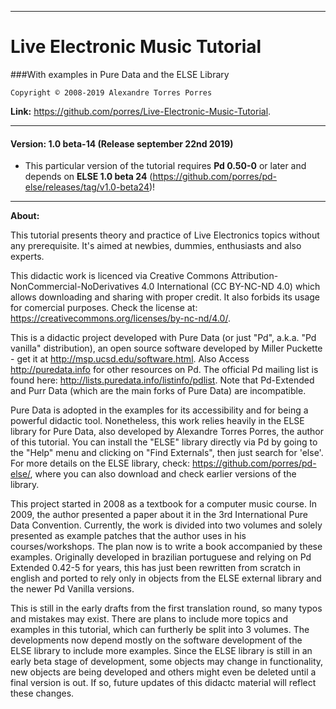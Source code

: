 --------------------------------------------------------------------------

# Live Electronic Music Tutorial

###With examples in Pure Data and the ELSE Library


	Copyright © 2008-2019 Alexandre Torres Porres


**Link:** <https://github.com/porres/Live-Electronic-Music-Tutorial>.

--------------------------------------------------------------------------

#### Version: 1.0 beta-14 (Release september 22nd 2019)

 - This particular version of the tutorial requires **Pd 0.50-0** or later and depends on **ELSE 1.0 beta 24** (https://github.com/porres/pd-else/releases/tag/v1.0-beta24)!



--------------------------------------------------------------------------

**About:**

This tutorial presents theory and practice of Live Electronics topics without any prerequisite. It's aimed at newbies, dummies, enthusiasts and also experts. 

This didactic work is licenced via Creative Commons Attribution-NonCommercial-NoDerivatives 4.0 International (CC BY-NC-ND 4.0) which allows downloading and sharing with proper credit. It also forbids its usage for comercial purposes. Check the license at: <https://creativecommons.org/licenses/by-nc-nd/4.0/>.


   This is a didactic project developed with Pure Data (or just "Pd", a.k.a. "Pd vanilla" distribution), an open source software developed by Miller Puckette - get it at <http://msp.ucsd.edu/software.html>. Also Access <http://puredata.info> for other resources on Pd. The official Pd mailing list is found here: <http://lists.puredata.info/listinfo/pdlist>. Note that Pd-Extended and Purr Data (which are the main forks of Pure Data) are incompatible.

Pure Data is adopted  in the examples for its accessibility and for being a powerful didactic tool. Nonetheless, this work relies heavily in the ELSE library for Pure Data, also developed by Alexandre Torres Porres, the author of this tutorial. You can install the "ELSE" library directly via Pd by going to the "Help" menu and clicking on "Find Externals", then just search for 'else'. For more details on the ELSE library, check: <https://github.com/porres/pd-else/>, where you can also download and check earlier versions of the library. 
   
   This project started in 2008 as a textbook for a computer music course. In 2009, the author presented a paper about it in the 3rd International Pure Data Convention. Currently, the work is divided into two volumes and solely presented as example patches that the author uses in his courses/workshops. The plan now is to write a book accompanied by these examples. Originally developed in brazilian portuguese and relying on Pd Extended 0.42-5 for years, this has just been rewritten from scratch in english and ported to rely only in objects from the ELSE external library and the newer Pd Vanilla versions.
   
   This is still in the early drafts from the first translation round, so many typos and mistakes may exist. There are plans to include more topics and examples in this tutorial, which can furtherly be split into 3 volumes. The developments now depend mostly on the software development of the ELSE library to include more examples. Since the ELSE library is still in an early beta stage of development, some objects may change in functionality, new objects are being developed and others might even be deleted until a final version is out. If so, future updates of this didactc material will reflect these changes.  


